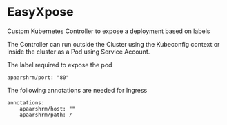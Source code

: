 # EasyXpose
Custom Kubernetes Controller to expose a deployment based on labels

The Controller can run outside the Cluster using the Kubeconfig context or inside the cluster as a Pod using Service Account. 

The label required to expose the pod 
```
apaarshrm/port: "80"
```

The following annotations are needed for Ingress
```
annotations:
    apaarshrm/host: ""
    apaarshrm/path: /
```